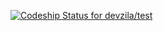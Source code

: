 [ ![Codeship Status for devzila/test](https://codeship.io/projects/271fbad0-d6e6-0131-d64a-4e5e606fa392/status)](https://codeship.io/projects/23840)

<Added in b2 branch>
